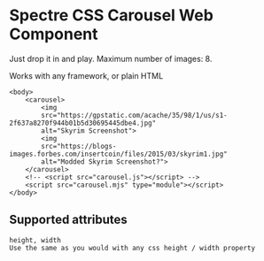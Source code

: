 # Spectre CSS Carousel Web Component

Just drop it in and play. Maximum number of images: 8.

Works with any framework, or plain HTML

```
<body>
    <carousel>
        <img 
        src="https://gpstatic.com/acache/35/98/1/us/s1-2f637a8270f944b01b5d30695445dbe4.jpg" 
        alt="Skyrim Screenshot">
        <img 
        src="https://blogs-images.forbes.com/insertcoin/files/2015/03/skyrim1.jpg" 
        alt="Modded Skyrim Screenshot?">
    </carousel>
    <!-- <script src="carousel.js"></script> -->
    <script src="carousel.mjs" type="module"></script>
</body>
```

## Supported attributes
```
height, width
Use the same as you would with any css height / width property
```